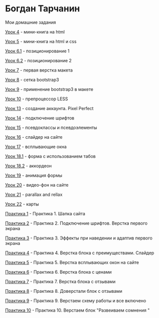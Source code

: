 # Богдан Тарчанин
Мои домашние задания

[Урок 4](https://bohdantarchanin.github.io/lesson_4/ "Мои домашки") - мини-книга на html

[Урок 5](https://bohdantarchanin.github.io/lesson_5/ "Мои домашки") - мини-книга на html и css 

[Урок 6.1](https://bohdantarchanin.github.io/lesson_6.1/ "Мои домашки") - позиционирование 1

[Урок 6.2](https://bohdantarchanin.github.io/lesson_6.2/ "Мои домашки") - позиционирование 2

  [Урок 7](https://bohdantarchanin.github.io/lesson_7/ "Мои домашки") - первая верстка макета

[Урок 8](https://bohdantarchanin.github.io/lesson_8/ "Мои домашки") - сетка bootstrap3

[Урок 9](https://bohdantarchanin.github.io/lesson_9/ "Мои домашки") - применение bootstrap3 в макете

[Урок 10](https://bohdantarchanin.github.io/lesson_10/ "Мои домашки")  - препроцессор LESS

[Урок 13](https://bohdantarchanin.github.io/lesson_13/ "Мои домашки")  - создание аккаунта. Pixel Perfect

[Урок 14](https://bohdantarchanin.github.io/lesson_14/ "Мои домашки")  - подключение шрифтов

[Урок 15](https://bohdantarchanin.github.io/lesson_15/ "Мои домашки")  - псевдоклассы и псевдоэлементы

[Урок 16](https://bohdantarchanin.github.io/lesson_16/ "Мои домашки")  - слайдер на сайте

[Урок 17](https://bohdantarchanin.github.io/lesson_17/ "Мои домашки")  - всплывающие окна

[Урок 18.1](https://bohdantarchanin.github.io/lesson_18.1/ "Мои домашки")  - форма с использованием табов

[Урок 18.2](https://bohdantarchanin.github.io/lesson_18.2/ "Мои домашки")  - аккордеон 

[Урок 19](https://bohdantarchanin.github.io/lesson_19/ "Мои домашки")  - анимация формы

[Урок 20](https://bohdantarchanin.github.io/lesson_20/ "Мои домашки")  - видео-фон на сайте

[Урок 21](https://bohdantarchanin.github.io/Lesson_21/ "Мои домашки")  - parallax and rellax

[Урок 22](https://bohdantarchanin.github.io/lesson_22/ "Мои домашки")  - карты

[Практика 1](https://bohdantarchanin.github.io/Practice%20_1/ "Мои домашки")  - Практика 1. Шапка сайта

[Практика 2](https://bohdantarchanin.github.io/Practise_2/ "Мои домашки")  - Практика 2. Подключение шрифтов. Верстка первого экрана

[Практика 3](https://bohdantarchanin.github.io/Practise_3/ "Мои домашки")  - Практика 3. Эффекты при наведении и адаптив первого экрана

[Практика 4](https://bohdantarchanin.github.io/Practise_4 "Мои домашки")  - Практика 4. Верстка блока с преимуществами. Слайдер

[Практика 5](https://bohdantarchanin.github.io/Practise_5/ "Мои домашки")  - Практика 5. Верстка всплывающих окон на сайте

[Практика 6](https://bohdantarchanin.github.io/Practise_6/ "Мои домашки")  - Практика 6. Верстка блока с ценами

[Практика 7](https://bohdantarchanin.github.io/Practise_7/ "Мои домашки")  - Практика 7. Верстка блока с отзывами

[Практика 8](https://bohdantarchanin.github.io/Practise_8/ "Мои домашки")  - Практика 8. Доверстали блок с отзывами

[Практика 9](https://bohdantarchanin.github.io/Practise_9/ "Мои домашки")  - Практика 9. Верстаем схему работы и все включено

[Практика 10](https://bohdantarchanin.github.io/Practise_10/ "Мои домашки")  - Практика 10. Верстаем блок "Развеиваем сомнения "








